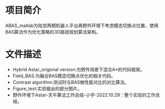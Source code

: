 
# 项目简介
ABAS_matlab为陆空两栖机器人平台再野外环境下考虑模态切换点位置、使用BAS算法作为优化策略的3D路径规划算法架构。

# 文件描述
- Hybrid Astar_origonal version:为野外场景下混合A*的代码框架。
- Field_BAS:为融合BAS模态切换点优化的相关代码。
- Contrast algorithm:测试时与BAS做性能对比的对比算法。
- Figure_test:实验输出的部分图片。
- 野外环境下Astar-天牛算法工作总结-小宇-2022.10.29：整个实验的工作总结。
